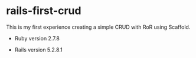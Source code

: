 # rails-first-crud
This is my first experience creating a simple CRUD with RoR using Scaffold.

* Ruby version 2.7.8

* Rails version 5.2.8.1
